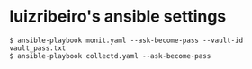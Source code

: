 # luizribeiro's ansible settings

```
$ ansible-playbook monit.yaml --ask-become-pass --vault-id vault_pass.txt
$ ansible-playbook collectd.yaml --ask-become-pass
```
